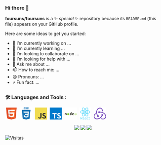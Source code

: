 ### Hi there 👋


**foursuns/foursuns** is a ✨ _special_ ✨ repository because its `README.md` (this file) appears on your GitHub profile.

Here are some ideas to get you started:

- 🔭 I’m currently working on ...
- 🌱 I’m currently learning ...
- 👯 I’m looking to collaborate on ...
- 🤔 I’m looking for help with ...
- 💬 Ask me about ...
- 📫 How to reach me: ...
- 😄 Pronouns: ...
- ⚡ Fun fact: ...

### :hammer_and_wrench: Languages and Tools :

<div>
  <img src="https://github.com/devicons/devicon/blob/master/icons/html5/html5-original.svg" title="HTML5" alt="HTML" width="40" height="40"/>&nbsp;
  <img src="https://github.com/devicons/devicon/blob/master/icons/css3/css3-plain-wordmark.svg"  title="CSS3" alt="CSS" width="40" height="40"/>&nbsp;
  <img src="https://github.com/devicons/devicon/blob/master/icons/javascript/javascript-original.svg" title="JavaScript" alt="JavaScript" width="40" height="40"/>&nbsp;   
  <img src="https://github.com/devicons/devicon/blob/master/icons/typescript/typescript-original.svg" title="TypeScript" alt="TypeScript" width="40" height="40"/>&nbsp;   
  <img src="https://github.com/devicons/devicon/blob/master/icons/nodejs/nodejs-original-wordmark.svg" title="NodeJS" alt="NodeJS" width="40" height="40"/>&nbsp;
  <img src="https://github.com/devicons/devicon/blob/master/icons/react/react-original-wordmark.svg" title="React" alt="React" width="40" height="40"/>&nbsp;
  <img src="https://github.com/devicons/devicon/blob/master/icons/redux/redux-original.svg" title="Redux" alt="Redux " width="40" height="40"/>&nbsp;
</div>


<p align="center">
<img width="20%" src="https://github-readme-stats.vercel.app/api/top-langs/?username=foursuns&theme=highcontrast&hide_border=true"/> 
<img width="40%" src="https://github-readme-stats.vercel.app/api?username=foursuns&show_icons=true&theme=highcontrast&hide_border=true&&count_private=true&include_all_commits=true"/>
<img width="40%" src="https://github-readme-streak-stats.herokuapp.com/?user=foursuns&theme=highcontrast&hide_border=true"/>
</p>

![Visitas](https://visitor-badge.glitch.me/badge?page_id=foursuns)

<!--
<img height="180em" src="https://github-readme-stats.vercel.app/api?username=foursuns&theme=blue-green&show_icons=true&hide_border=true&&count_private=true&include_all_commits=true" />


![1](https://github-readme-stats.vercel.app/api/top-langs/?username=foursuns&theme=blue-green)

[![Anurag's github stats](https://github-readme-stats.vercel.app/api?username=foursuns&theme=blue-green)](https://github.com/foursuns/github-readme-stats)

-->

